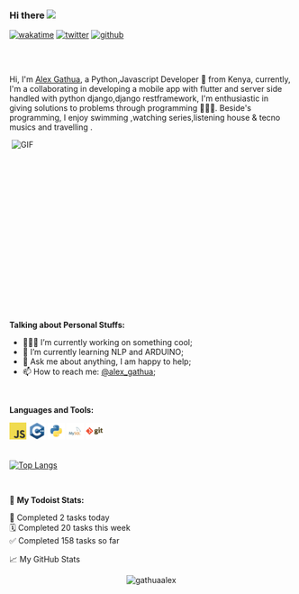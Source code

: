 
### Hi there <img src="https://media.giphy.com/media/hvRJCLFzcasrR4ia7z/giphy.gif" width="15px">
[![wakatime](https://wakatime.com/badge/user/762a2bb7-c608-48c3-96f8-21a83e06e07c.svg)](https://wakatime.com/@762a2bb7-c608-48c3-96f8-21a83e06e07c)
[![twitter](https://img.shields.io/twitter/follow/gathuaalex?label=followers&logo=twitter&color=%23007ec6&style=plastic)](https://twitter.com/alex_gathua)
[![github](https://img.shields.io/github/followers/gathuaalex?logo=github&style=plastic)](https://github.com/gathuaalex?tab=followers)
<br />
<!--<a href="https://twitter.com/alex_gathua">
  <img align="left" alt="AlexGathua | Twitter" width="22px" src="https://cdn.jsdelivr.net/npm/simple-icons@v3/icons/twitter.svg" />
</a>
<a href="https://www.linkedin.com/in/alex-gathua-774300193/">
  <img align="left" alt="Alex's LinkdeIN" width="22px" src="https://cdn.jsdelivr.net/npm/simple-icons@v3/icons/linkedin.svg" />
</a>
<a href="https://t.me/alekieg">
  <img align="left" alt="Alex's Telegram" width="22px" src="https://cdn.jsdelivr.net/npm/simple-icons@v3/icons/telegram.svg" />
</a>
<a href="https://www.instagram.com/gathua_alex/">
  <img align="left" alt="Alex's Instagram" width="22px" src="https://cdn.jsdelivr.net/npm/simple-icons@v3/icons/instagram.svg" />
</a>-->

<br />
<br />

Hi, I'm [Alex Gathua](my-resum.herokuapp.com/home), a Python,Javascript Developer 🚀 from Kenya, currently, I'm a collaborating in developing a mobile app with flutter and server side handled with python django,django restframework, I'm enthusiastic in giving solutions to problems through programming  👨🏽‍💼. Beside's programming, I enjoy swimming ,watching series,listening house & tecno musics and travelling .

  <img align="right" alt="GIF" src="https://github.com/abhisheknaiidu/abhisheknaiidu/blob/master/code.gif?raw=true" width="500" height="320" />
<br />

**Talking about Personal Stuffs:**

- 👨🏽‍💻 I’m currently working on something cool;
- 🌱 I’m currently learning NLP and ARDUINO; 
- 💬 Ask me about anything, I am happy to help;
- 📫 How to reach me: [@alex_gathua](https://twitter.com/alex_gathua);
<!-- 📝[Resume](https://drive.google.com/file/d/10GKdScol1BXsMQmSVO30rswZ8lqkakmy/view)-->
<br />

**Languages and Tools:**  

<code><img height="30" src="https://raw.githubusercontent.com/github/explore/80688e429a7d4ef2fca1e82350fe8e3517d3494d/topics/javascript/javascript.png"></code>
<code><img height="30" src="https://raw.githubusercontent.com/github/explore/80688e429a7d4ef2fca1e82350fe8e3517d3494d/topics/cpp/cpp.png"></code>
<code><img height="30" src="https://raw.githubusercontent.com/github/explore/80688e429a7d4ef2fca1e82350fe8e3517d3494d/topics/python/python.png"></code>
<code><img height="30" src="https://raw.githubusercontent.com/github/explore/80688e429a7d4ef2fca1e82350fe8e3517d3494d/topics/mysql/mysql.png"></code>
<code><img height="30" src="https://raw.githubusercontent.com/github/explore/80688e429a7d4ef2fca1e82350fe8e3517d3494d/topics/git/git.png"></code>
<br />
<br />
<br />
[![Top Langs](https://github-readme-stats.vercel.app/api/top-langs/?username=gathuaalex)](https://github.com/anuraghazra/github-readme-stats)
<br />
<!--[![willianrod's wakatime stats](https://github-readme-stats.vercel.app/api/wakatime?username=gathuaalex)](https://github.com/anuraghazra/github-readme-stats)-->
<br />



🚧 **My Todoist Stats:**
<!-- TODO-IST:START -->
          
🌸  Completed 2 tasks today           
🗓  Completed 20 tasks this week           
✅  Completed 158 tasks so far           

<!-- TODO-IST:END -->



<summary>📈 My GitHub Stats</summary>

<p align="center"> <img src="https://github-readme-stats.vercel.app/api?username=gathuaalex&show_icons=true&theme=flag-india" alt="gathuaalex" />




